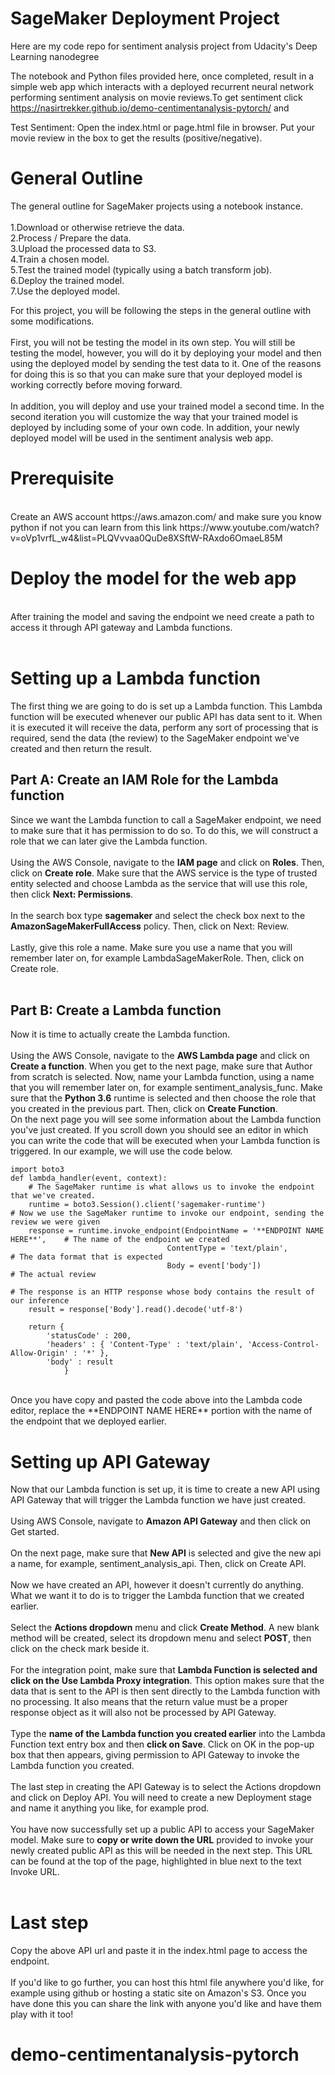 # SageMaker Deployment Project 
Here are my code repo for sentiment analysis project from Udacity's Deep Learning nanodegree 


The notebook and Python files provided here, once completed, result in a simple web app which interacts with a deployed recurrent neural network performing sentiment analysis on movie reviews.To get sentiment  click https://nasirtrekker.github.io/demo-centimentanalysis-pytorch/ and 


Test Sentiment: Open the index.html or page.html file in browser. Put your movie review in the box to get the results (positive/negative). 

# General Outline
The general outline for SageMaker projects using a notebook instance.
<br><br>
1.Download or otherwise retrieve the data.<br>
2.Process / Prepare the data.<br>
3.Upload the processed data to S3.<br>
4.Train a chosen model.<br>
5.Test the trained model (typically using a batch transform job).<br>
6.Deploy the trained model.<br>
7.Use the deployed model.<br>

For this project, you will be following the steps in the general outline with some modifications.<br>
<br>
First, you will not be testing the model in its own step. You will still be testing the model, however, you will do it by deploying your model and then using the deployed model by sending the test data to it. One of the reasons for doing this is so that you can make sure that your deployed model is working correctly before moving forward.<br>
<br>
In addition, you will deploy and use your trained model a second time. In the second iteration you will customize the way that your trained model is deployed by including some of your own code. In addition, your newly deployed model will be used in the sentiment analysis web app.<br>

# Prerequisite 
<br>
Create an AWS account https://aws.amazon.com/ and make sure you know python if not you can learn from this link https://www.youtube.com/watch?v=oVp1vrfL_w4&list=PLQVvvaa0QuDe8XSftW-RAxdo6OmaeL85M
<br>

# Deploy the model for the web app
<br>
After training the model and saving the endpoint we need create a path to access it through API gateway and Lambda functions. <br>
<br>

# Setting up a Lambda function<br>
The first thing we are going to do is set up a Lambda function. This Lambda function will be executed whenever our public API has data sent to it. When it is executed it will receive the data, perform any sort of processing that is required, send the data (the review) to the SageMaker endpoint we've created and then return the result.
<br>

## Part A: Create an IAM Role for the Lambda function<br>
Since we want the Lambda function to call a SageMaker endpoint, we need to make sure that it has permission to do so. To do this, we will construct a role that we can later give the Lambda function.
<br><br>
Using the AWS Console, navigate to the **IAM page** and click on **Roles**. Then, click on **Create role**. Make sure that the AWS service is the type of trusted entity selected and choose Lambda as the service that will use this role, then click **Next: Permissions**.
<br><br>
In the search box type **sagemaker** and select the check box next to the **AmazonSageMakerFullAccess** policy. Then, click on Next: Review.
<br><br>
Lastly, give this role a name. Make sure you use a name that you will remember later on, for example LambdaSageMakerRole. Then, click on Create role.
<br><br>
## Part B: Create a Lambda function<br>
Now it is time to actually create the Lambda function.
<br><br>
Using the AWS Console, navigate to the **AWS Lambda page** and click on **Create a function**. When you get to the next page, make sure that Author from scratch is selected. Now, name your Lambda function, using a name that you will remember later on, for example sentiment_analysis_func. Make sure that the **Python 3.6** runtime is selected and then choose the role that you created in the previous part. Then, click on **Create Function**.
<br>
On the next page you will see some information about the Lambda function you've just created. If you scroll down you should see an editor in which you can write the code that will be executed when your Lambda function is triggered. In our example, we will use the code below.
<br>
   
    import boto3
    def lambda_handler(event, context): 
        # The SageMaker runtime is what allows us to invoke the endpoint that we've created.
        runtime = boto3.Session().client('sagemaker-runtime')
    # Now we use the SageMaker runtime to invoke our endpoint, sending the review we were given
        response = runtime.invoke_endpoint(EndpointName = '**ENDPOINT NAME HERE**',    # The name of the endpoint we created
                                       ContentType = 'text/plain',                 # The data format that is expected
                                       Body = event['body'])                       # The actual review

    # The response is an HTTP response whose body contains the result of our inference
        result = response['Body'].read().decode('utf-8')

        return {
            'statusCode' : 200,
            'headers' : { 'Content-Type' : 'text/plain', 'Access-Control-Allow-Origin' : '*' },
            'body' : result
                }
<br>
Once you have copy and pasted the code above into the Lambda code editor, replace the **ENDPOINT NAME HERE** portion with the name of the endpoint that we deployed earlier.

# Setting up API Gateway
Now that our Lambda function is set up, it is time to create a new API using API Gateway that will trigger the Lambda function we have just created.
<br><br>
Using AWS Console, navigate to **Amazon API Gateway** and then click on Get started.
<br><br>
On the next page, make sure that **New API** is selected and give the new api a name, for example, sentiment_analysis_api. Then, click on Create API.
<br><br>
Now we have created an API, however it doesn't currently do anything. What we want it to do is to trigger the Lambda function that we created earlier.
<br><br>
Select the **Actions dropdown** menu and click **Create Method**. A new blank method will be created, select its dropdown menu and select **POST**, then click on the check mark beside it.
<br><br>
For the integration point, make sure that **Lambda Function is selected and click on the Use Lambda Proxy integration**. This option makes sure that the data that is sent to the API is then sent directly to the Lambda function with no processing. It also means that the return value must be a proper response object as it will also not be processed by API Gateway.
<br><br>
Type the **name of the Lambda function you created earlier** into the Lambda Function text entry box and then **click on Save**. Click on OK in the pop-up box that then appears, giving permission to API Gateway to invoke the Lambda function you created.
<br><br>
The last step in creating the API Gateway is to select the Actions dropdown and click on Deploy API. You will need to create a new Deployment stage and name it anything you like, for example prod.
<br><br>
You have now successfully set up a public API to access your SageMaker model. Make sure to **copy or write down the URL** provided to invoke your newly created public API as this will be needed in the next step. This URL can be found at the top of the page, highlighted in blue next to the text Invoke URL.
<br><br>

# Last step
Copy the above API url and paste it in the index.html page to access the endpoint. 
<br><br>
If you'd like to go further, you can host this html file anywhere you'd like, for example using github or hosting a static site on Amazon's S3. Once you have done this you can share the link with anyone you'd like and have them play with it too!
# demo-centimentanalysis-pytorch
